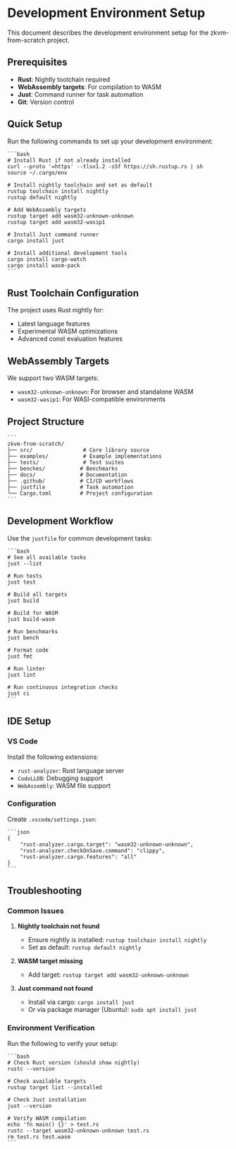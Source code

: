 # Development Environment Setup

This document describes the development environment setup for the zkvm-from-scratch project.

## Prerequisites

- **Rust**: Nightly toolchain required
- **WebAssembly targets**: For compilation to WASM
- **Just**: Command runner for task automation
- **Git**: Version control

## Quick Setup

Run the following commands to set up your development environment:

    ```bash
    # Install Rust if not already installed
    curl --proto '=https' --tlsv1.2 -sSf https://sh.rustup.rs | sh
    source ~/.cargo/env
    
    # Install nightly toolchain and set as default
    rustup toolchain install nightly
    rustup default nightly
    
    # Add WebAssembly targets
    rustup target add wasm32-unknown-unknown
    rustup target add wasm32-wasip1
    
    # Install Just command runner
    cargo install just
    
    # Install additional development tools
    cargo install cargo-watch
    cargo install wasm-pack
    ```

## Rust Toolchain Configuration

The project uses Rust nightly for:
- Latest language features
- Experimental WASM optimizations
- Advanced const evaluation features

## WebAssembly Targets

We support two WASM targets:
- `wasm32-unknown-unknown`: For browser and standalone WASM
- `wasm32-wasip1`: For WASI-compatible environments

## Project Structure

    ```
    zkvm-from-scratch/
    ├── src/                # Core library source
    ├── examples/           # Example implementations
    ├── tests/              # Test suites
    ├── benches/           # Benchmarks
    ├── docs/              # Documentation
    ├── .github/           # CI/CD workflows
    ├── justfile           # Task automation
    └── Cargo.toml         # Project configuration
    ```

## Development Workflow

Use the `justfile` for common development tasks:

    ```bash
    # See all available tasks
    just --list
    
    # Run tests
    just test
    
    # Build all targets
    just build
    
    # Build for WASM
    just build-wasm
    
    # Run benchmarks
    just bench
    
    # Format code
    just fmt
    
    # Run linter
    just lint
    
    # Run continuous integration checks
    just ci
    ```

## IDE Setup

### VS Code
Install the following extensions:
- `rust-analyzer`: Rust language server
- `CodeLLDB`: Debugging support
- `WebAssembly`: WASM file support

### Configuration
Create `.vscode/settings.json`:

    ```json
    {
        "rust-analyzer.cargo.target": "wasm32-unknown-unknown",
        "rust-analyzer.checkOnSave.command": "clippy",
        "rust-analyzer.cargo.features": "all"
    }
    ```

## Troubleshooting

### Common Issues

1. **Nightly toolchain not found**
   - Ensure nightly is installed: `rustup toolchain install nightly`
   - Set as default: `rustup default nightly`

2. **WASM target missing**
   - Add target: `rustup target add wasm32-unknown-unknown`

3. **Just command not found**
   - Install via cargo: `cargo install just`
   - Or via package manager (Ubuntu): `sudo apt install just`

### Environment Verification

Run the following to verify your setup:

    ```bash
    # Check Rust version (should show nightly)
    rustc --version
    
    # Check available targets
    rustup target list --installed
    
    # Check Just installation
    just --version
    
    # Verify WASM compilation
    echo 'fn main() {}' > test.rs
    rustc --target wasm32-unknown-unknown test.rs
    rm test.rs test.wasm
    ```